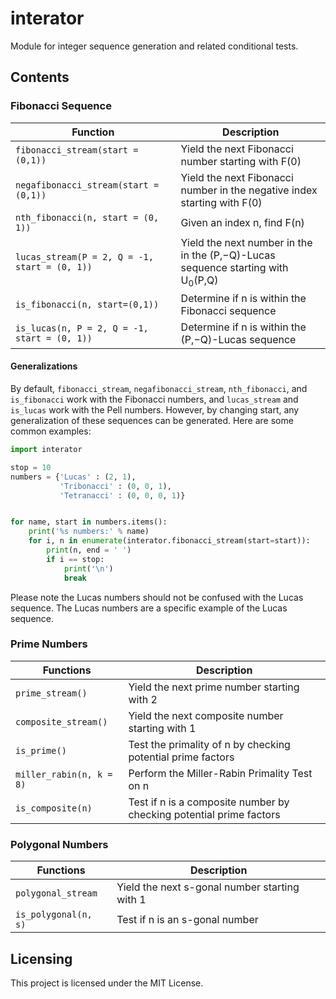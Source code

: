 # interator
Module for integer sequence generation and related conditional tests.

## Contents
### Fibonacci Sequence

| **Function**                                  | **Description**                                                                            |
|-----------------------------------------------|--------------------------------------------------------------------------------------------|
| `fibonacci_stream(start = (0,1))`             | Yield the next Fibonacci number starting with F(0)                                         |
| `negafibonacci_stream(start = (0,1))`         | Yield the next Fibonacci number in the negative index starting with F(0)                   |
| `nth_fibonacci(n, start = (0, 1))`            | Given an index n, find F(n)                                                                |
| `lucas_stream(P = 2, Q = -1, start = (0, 1))` | Yield the next number in the in the (P,−Q)-Lucas sequence starting with U<sub>0</sub>(P,Q) |
| `is_fibonacci(n, start=(0,1))`                | Determine if n is within the Fibonacci sequence                                            |
| `is_lucas(n, P = 2, Q = -1, start = (0, 1))`  | Determine if n is within the (P,−Q)-Lucas sequence                                         |

#### Generalizations
By default, `fibonacci_stream`, `negafibonacci_stream`, `nth_fibonacci`, and `is_fibonacci` work with the Fibonacci numbers, and `lucas_stream` and `is_lucas` work with the Pell numbers. However, by changing start, any generalization of these sequences can be generated. Here are some common examples:

```python
import interator

stop = 10
numbers = {'Lucas' : (2, 1),
           'Tribonacci' : (0, 0, 1),
           'Tetranacci' : (0, 0, 0, 1)}


for name, start in numbers.items():
    print('%s numbers:' % name)
    for i, n in enumerate(interator.fibonacci_stream(start=start)):
        print(n, end = ' ')
        if i == stop:
            print('\n')
            break
```

Please note the Lucas numbers should not be confused with the Lucas sequence. The Lucas numbers are a specific example of the Lucas sequence.

### Prime Numbers
| **Functions**            | **Description**                                                     |
|--------------------------|---------------------------------------------------------------------|
| `prime_stream()`         | Yield the next prime number starting with 2                         |
| `composite_stream()`     | Yield the next composite number starting with 1                     |
| `is_prime()`             | Test the primality of n by checking potential prime factors         |
| `miller_rabin(n, k = 8)` | Perform the Miller-Rabin Primality Test on n                        |
| `is_composite(n)`        | Test if n is a composite number by checking potential prime factors |

### Polygonal Numbers
| **Functions**        | **Description**                               |
|----------------------|-----------------------------------------------|
| `polygonal_stream`   | Yield the next s-gonal number starting with 1 |
| `is_polygonal(n, s)` | Test if n is an s-gonal number                |

## Licensing
This project is licensed under the MIT License.
